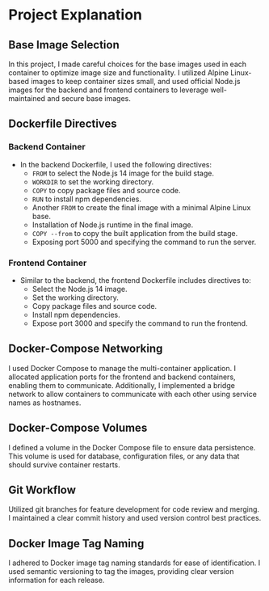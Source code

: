 # Project Explanation

## Base Image Selection

In this project, I made careful choices for the base images used in each container to optimize image size and functionality. I utilized Alpine Linux-based images to keep container sizes small, and used official Node.js images for the backend and frontend containers to leverage well-maintained and secure base images.

## Dockerfile Directives

### Backend Container
- In the backend Dockerfile, I used the following directives:
  - `FROM` to select the Node.js 14 image for the build stage.
  - `WORKDIR` to set the working directory.
  - `COPY` to copy package files and source code.
  - `RUN` to install npm dependencies.
  - Another `FROM` to create the final image with a minimal Alpine Linux base.
  - Installation of Node.js runtime in the final image.
  - `COPY --from` to copy the built application from the build stage.
  - Exposing port 5000 and specifying the command to run the server.

### Frontend Container
- Similar to the backend, the frontend Dockerfile includes directives to:
  - Select the Node.js 14 image.
  - Set the working directory.
  - Copy package files and source code.
  - Install npm dependencies.
  - Expose port 3000 and specify the command to run the frontend.

## Docker-Compose Networking

I used Docker Compose to manage the multi-container application. I allocated application ports for the frontend and backend containers, enabling them to communicate. Additionally, I implemented a bridge network to allow containers to communicate with each other using service names as hostnames.

## Docker-Compose Volumes

I defined  a volume in the Docker Compose file to ensure data persistence. This volume is used for database, configuration files, or any data that should survive container restarts.

## Git Workflow

Utilized git branches for feature development for code review and merging. I maintained a clear commit history and used version control best practices.

## Docker Image Tag Naming

I adhered to Docker image tag naming standards for ease of identification. I used semantic versioning to tag the images, providing clear version information for each release.

